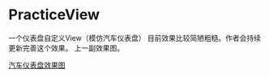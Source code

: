 # PracticeView
一个仪表盘自定义View（模仿汽车仪表盘）
目前效果比较简陋粗糙。作者会持续更新完善这个效果。
上一副效果图。

[汽车仪表盘效果图](https://github.com/wjl7123093/PracticeView/blob/master/app/src/main/res/raw/Dashboard.png)
